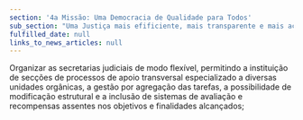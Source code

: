 ```yaml
---
section: '4a Missão: Uma Democracia de Qualidade para Todos'
sub_section: "Uma Justiça mais efificiente, mais transparente e mais acessível"
fulfilled_date: null
links_to_news_articles: null
---
```


Organizar as secretarias judiciais de modo flexível, permitindo a instituição de secções de processos de apoio transversal especializado a diversas unidades orgânicas, a gestão por agregação das tarefas, a possibilidade de modificação estrutural e a inclusão de sistemas de avaliação e recompensas assentes nos objetivos e finalidades alcançados;